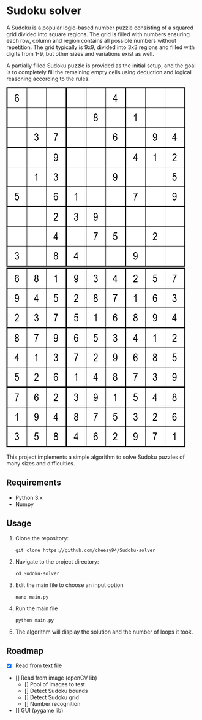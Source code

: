 # Sudoku solver

A Sudoku is a popular logic-based number puzzle consisting of a squared grid divided into square regions. The grid is filled with numbers ensuring each row, column and region contains all possible numbers without repetition. The grid typically is 9x9, divided into 3x3 regions and filled with digits from 1-9, but other sizes and variations exist as well.

A partially filled Sudoku puzzle is provided as the initial setup, and the goal is to completely fill the remaining empty cells using deduction and logical reasoning according to the rules.

![Screenshot of Sudoku in initial stage.](/initial.png) ![Screenshot of Sudoku solved.](/solution.png)

This project implements a simple algorithm to solve Sudoku puzzles of many sizes and difficulties.

## Requirements
- Python 3.x
- Numpy

## Usage

1. Clone the repository:
   ```
   git clone https://github.com/cheesy94/Sudoku-solver
   ```

2. Navigate to the project directory:
   ```
   cd Sudoku-solver
   ```

3. Edit the main file to choose an input option
   ```
   nano main.py
   ```

4. Run the main file
   ```
   python main.py
   ```

5. The algorithm will display the solution and the number of loops it took.

## Roadmap

- [x] Read from text file
- [] Read from image (openCV lib)
	- [] Pool of images to test
	- [] Detect Sudoku bounds
	- [] Detect Sudoku grid
	- [] Number recognition
- [] GUI (pygame lib)

